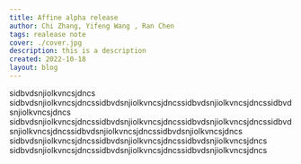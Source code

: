 ```yaml
---
title: Affine alpha release
author: Chi Zhang, Yifeng Wang , Ran Chen
tags: realease note
cover: ./cover.jpg
description: this is a description
created: 2022-10-18
layout: blog
---
```


sidbvdsnjiolkvncsjdncs
sidbvdsnjiolkvncsjdncssidbvdsnjiolkvncsjdncssidbvdsnjiolkvncsjdncssidbvdsnjiolkvncsjdncs
sidbvdsnjiolkvncsjdncssidbvdsnjiolkvncsjdncssidbvdsnjiolkvncsjdncssidbvdsnjiolkvncsjdncssidbvdsnjiolkvncsjdncssidbvdsnjiolkvncsjdncs
sidbvdsnjiolkvncsjdncssidbvdsnjiolkvncsjdncssidbvdsnjiolkvncsjdncs
sidbvdsnjiolkvncsjdncssidbvdsnjiolkvncsjdncssidbvdsnjiolkvncsjdncs

